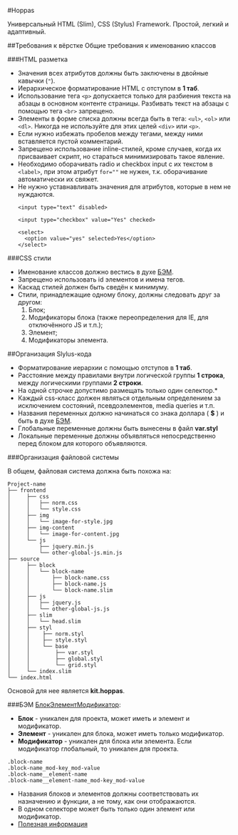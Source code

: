 #Hoppas

Универсальный HTML (Slim), CSS (Stylus) Framework. Простой, легкий и адаптивный.

##Требования к вёрстке
Общие требования к именованию классов



###HTML разметка

* Значения всех атрибутов должны быть заключены в двойные кавычки (```"```).
* Иерархическое форматирование HTML c отступом в **1 таб**.
* Использование тега ```<p>``` допускается только для разбиения текста на абзацы в основном контенте страницы. Разбивать текст на абзацы с помощью тега ```<br>``` запрещено.
* Элементы в форме списка должны всегда быть в тега: ```<ul>```, ```<ol>``` или ```<dl>```. Никогда не используйте для этих целей ```<div>``` или ```<p>```.
* Если нужно избежать пробелов между тегами, между ними вставляется пустой комментарий.
* Запрещено использование inline-стилей, кроме случаев, когда их присваивает скрипт, но стараться минимизировать такое явление.
* Необходимо оборачивать radio и checkbox input с их текстом в ```<label>```, при этом атрибут ```for=""``` не нужен, т.к. оборачивание автоматически их свяжет.
* Не нужно уставнавливать значения для атрибутов, которые в нем не нуждаются.
  ```
  <input type="text" disabled>

  <input type="checkbox" value="Yes" checked>

  <select>
    <option value="yes" selected>Yes</option>
  </select>
  ```



###CSS стили

* Именование классов должно вестись в духе [БЭМ](#БЭМ).
* Запрещено использовать id элементов и имена тегов.
* Каскад стилей должен быть сведён к минимуму.
* Стили, принадлежащие одному блоку, должны следовать друг за другом:
  1. Блок;
  2. Модификаторы блока (также переопределения для IE, для отключённого JS и т.п.);
  3. Элемент;
  4. Модификаторы элемента.

##Организация Slylus-кода

* Форматирование иерархии с помощью отступов в **1 таб**.
* Расстояние между правилами внутри логической группы **1 строка**, между логическими группами **2 строки**.
* На одной строчке допустимо размещать только один селектор.*
* Каждый css-класс должен являться отдельным определением за исключением состояний, псевдоэлементов, media queries и т.п.
* Названия переменных должно начинаться со знака доллара ( **$** ) и быть в духе [БЭМ](#БЭМ).
* Глобальные переменные должны быть вынесены в файл **var.styl**
* Локальные переменные должны объявляться непосредственно перед блоком для которого объявляются.



###Организация файловой системы

В общем, файловая система должна быть похожа на:

```
Project-name
├── frontend
│     ├── css
│     │   ├── norm.css
│     │   └── style.css
│     ├── img
│     │   └── image-for-style.jpg
│     ├── img-content
│     │   └── image-for-content.jpg
│     └── js
│         ├── jquery.min.js
│         └── other-global-js.min.js
├── source
│     ├── block
│     │   └── block-name
│     │       ├── block-name.css
│     │       ├── block-name.js
│     │       └── block-name.slim
│     ├── js
│     │   ├── jquery.js
│     │   └── other-global-js.js
│     ├── slim
│     │   └── head.slim
│     ├── styl
│     │    ├── norm.styl
│     │    ├── style.styl
│     │    └── base
│     │        ├── var.styl
│     │        ├── global.styl
│     │        └── grid.styl
│     └── index.slim
└── index.html
```
Основой для нее является **kit.hoppas**.


###БЭМ
[БлокЭлементМодификатор](http://ru.bem.info/):

* **Блок** - уникален для проекта, может иметь и элемент и модификатор.
* **Элемент** - уникален для блока, может иметь только модификатор.
* **Модификатор** - уникален для блока или элемента. Если модификатор глобальный, то уникален для проекта.

```
.block-name
.block-name_mod-key_mod-value
.block-name__element-name
.block-name__element-name_mod-key_mod-value
```

* Названия блоков и элементов должны соответствовать их назначению и функции, а не тому, как они отображаются.
* В одном селекторе может быть только один элемент или модификатор.
* [Полезная информация](http://bemclub-in.herokuapp.com/#b-e-m)
